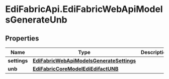 # EdiFabricApi.EdiFabricWebApiModelsGenerateUnb

## Properties
Name | Type | Description | Notes
------------ | ------------- | ------------- | -------------
**settings** | [**EdiFabricWebApiModelsGenerateSettings**](EdiFabricWebApiModelsGenerateSettings.md) |  | [optional] 
**unb** | [**EdiFabricCoreModelEdiEdifactUNB**](EdiFabricCoreModelEdiEdifactUNB.md) |  | [optional] 


